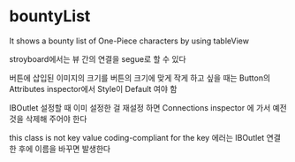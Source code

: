 # bountyList
It shows a bounty list of One-Piece characters by using tableView 

stroyboard에서는 뷰 간의 연결을 segue로 할 수 있다

버튼에 삽입된 이미지의 크기를 버튼의 크기에 맞게 작게 하고 싶을 때는 Button의 Attributes inspector에서 Style이 Default 여야 함

IBOutlet 설정할 때 이미 설정한 걸 재설정 하면 Connections inspector 에 가서 예전것을 삭제해 주어야 한다

this class is not key value coding-compliant for the key 에러는 IBOutlet 연결한 후에 이름을 바꾸면 발생한다
